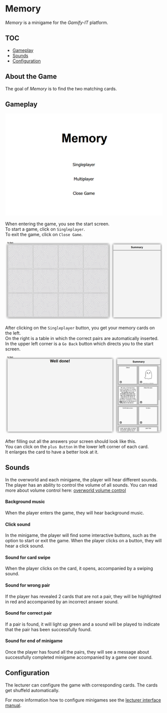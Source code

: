 # Memory

_Memory_ is a minigame for the _Gamify-IT_ platform.

## TOC

- [Gameplay](#gameplay)
- [Sounds](#sounds)
- [Configuration](#configuration)

## About the Game

The goal of _Memory_ is to find the two matching cards.  

## Gameplay

![start menu screenshot](assets/memory-start-screen.webp)

When entering the game, you see the start screen.  
To start a game, click on `Singleplayer`.  
To exit the game, click on `Close Game`.

![game screenshot](assets/memory-game-screen.webp)

After clicking on the `Singleplayer` button, you get your memory cards on the left.   
On the right is a table in which the correct pairs are automatically inserted.  
In the upper left corner is a `Go Back` button which directs you to the start screen.

![fix bug screenshot](assets/memory-end-screen.webp)

After filling out all the answers your screen should look like this.  
You can click on the `plus Button` in the lower left corner of each card.  
It enlarges the card to have a better look at it.

## Sounds

In the overworld and each minigame, the player will hear different sounds. The player has an ability to control the volume of all sounds. You can read more about volume control here: [overworld volume control](../overworld/README.md#volume-control)

#### Background music

When the player enters the game, they will hear background music.

#### Click sound

In the minigame, the player will find some interactive buttons, such as the option to start or exit the game. When the player clicks on a button, they will hear a click sound.

#### Sound for card swipe

When the player clicks on the card, it opens, accompanied by a swiping sound.

#### Sound for wrong pair

If the player has revealed 2 cards that are not a pair, they will be highlighted in red and accompanied by an incorrect answer sound.

#### Sound for correct pair

If a pair is found, it will light up green and a sound will be played to indicate that the pair has been successfully found.

#### Sound for end of minigame

Once the player has found all the pairs, they will see a message about successfully completed minigame accompanied by a game over sound.

## Configuration

The lecturer can configure the game with corresponding cards.
The cards get shuffeld automatically.

For more information how to configure minigames see the [lecturer interface manual](../lecturer-interface/README.md).
